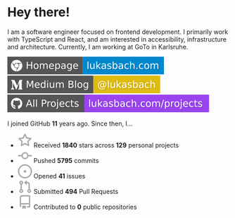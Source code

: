 # Hey there!

I am a software engineer focused on frontend development. I primarily work with TypeScript and React, and am interested in accessibility, infrastructure and architecture. Currently, I am working at GoTo in Karlsruhe.

[![Homepage](./icons/homepage.svg)](https://lukasbach.com)
[![Medium Blog](./icons/medium.svg)](https://medium.com/@lukasbach)
[![My Projects](./icons/projects.svg)](https://lukasbach.com/projects)

I joined GitHub **11** years ago. Since then, I...

- ![](./icons/star.svg) Received **1840** stars across **129** personal projects
- ![](./icons/commit.svg) Pushed **5795** commits
- ![](./icons/issues.svg) Opened **41** issues
- ![](./icons/pr.svg) Submitted **494** Pull Requests
- ![](./icons/repo.svg) Contributed to **0** public repositories
